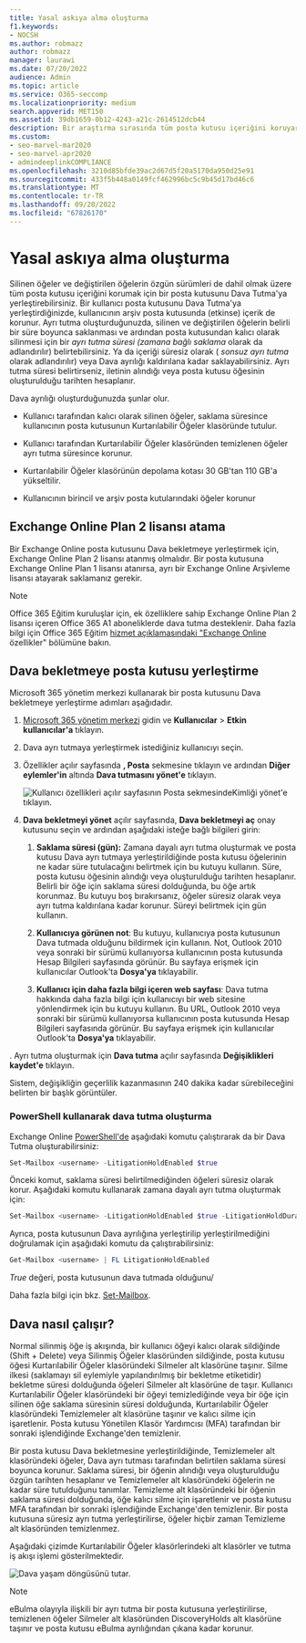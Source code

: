 ```yaml
---
title: Yasal askıya alma oluşturma
f1.keywords:
- NOCSH
ms.author: robmazz
author: robmazz
manager: laurawi
ms.date: 07/20/2022
audience: Admin
ms.topic: article
ms.service: O365-seccomp
ms.localizationpriority: medium
search.appverid: MET150
ms.assetid: 39db1659-0b12-4243-a21c-2614512dcb44
description: Bir araştırma sırasında tüm posta kutusu içeriğini koruyarak bir posta kutusunu Dava bekletmeye nasıl yerleştireceğinizi öğrenin.
ms.custom:
- seo-marvel-mar2020
- seo-marvel-apr2020
- admindeeplinkCOMPLIANCE
ms.openlocfilehash: 3210d85bfde39ac2d67d5f20a5170da950d25e91
ms.sourcegitcommit: 433f5b448a0149fcf462996bc5c9b45d17bd46c6
ms.translationtype: MT
ms.contentlocale: tr-TR
ms.lasthandoff: 09/20/2022
ms.locfileid: "67826170"
---
```

# <a name="create-a-litigation-hold"></a>Yasal askıya alma oluşturma

Silinen öğeler ve değiştirilen öğelerin özgün sürümleri de dahil olmak üzere tüm posta kutusu içeriğini korumak için bir posta kutusunu Dava Tutma'ya yerleştirebilirsiniz. Bir kullanıcı posta kutusunu Dava Tutma'ya yerleştirdiğinizde, kullanıcının arşiv posta kutusunda (etkinse) içerik de korunur. Ayrı tutma oluşturduğunuzda, silinen ve değiştirilen öğelerin belirli bir süre boyunca saklanması ve ardından posta kutusundan kalıcı olarak silinmesi için bir *ayrı tutma süresi (zamana bağlı saklama* olarak da adlandırılır) belirtebilirsiniz. Ya da içeriği süresiz olarak ( *sonsuz ayrı tutma* olarak adlandırılır) veya Dava ayrılığı kaldırılana kadar saklayabilirsiniz. Ayrı tutma süresi belirtirseniz, iletinin alındığı veya posta kutusu öğesinin oluşturulduğu tarihten hesaplanır.
  
Dava ayrılığı oluşturduğunuzda şunlar olur.
  
- Kullanıcı tarafından kalıcı olarak silinen öğeler, saklama süresince kullanıcının posta kutusunun Kurtarılabilir Öğeler klasöründe tutulur.

- Kullanıcı tarafından Kurtarılabilir Öğeler klasöründen temizlenen öğeler ayrı tutma süresince korunur.

- Kurtarılabilir Öğeler klasörünün depolama kotası 30 GB'tan 110 GB'a yükseltilir.

- Kullanıcının birincil ve arşiv posta kutularındaki öğeler korunur

## <a name="assign-an-exchange-online-plan-2-license"></a>Exchange Online Plan 2 lisansı atama

Bir Exchange Online posta kutusunu Dava bekletmeye yerleştirmek için, Exchange Online Plan 2 lisansı atanmış olmalıdır. Bir posta kutusuna Exchange Online Plan 1 lisansı atanırsa, ayrı bir Exchange Online Arşivleme lisansı atayarak saklamanız gerekir.

> [!NOTE]
> Office 365 Eğitim kuruluşlar için, ek özelliklere sahip Exchange Online Plan 2 lisansı içeren Office 365 A1 aboneliklerde dava tutma desteklenir. Daha fazla bilgi için Office 365 Eğitim [hizmet açıklamasındaki "Exchange Online](/office365/servicedescriptions/office-365-platform-service-description/office-365-education#exchange-online-features) özellikler" bölümüne bakın.

## <a name="place-a-mailbox-on-litigation-hold"></a>Dava bekletmeye posta kutusu yerleştirme

Microsoft 365 yönetim merkezi kullanarak bir posta kutusunu Dava bekletmeye yerleştirme adımları aşağıdadır.

1. <a href="https://go.microsoft.com/fwlink/p/?linkid=834822" target="_blank">Microsoft 365 yönetim merkezi</a> gidin ve **Kullanıcılar** > **Etkin kullanıcılar'a** tıklayın.

2. Dava ayrı tutmaya yerleştirmek istediğiniz kullanıcıyı seçin.

3. Özellikler açılır sayfasında **, Posta** sekmesine tıklayın ve ardından **Diğer eylemler'in** altında **Dava tutmasını yönet'e** tıklayın.

   ![Kullanıcı özellikleri açılır sayfasının Posta sekmesindeKimliği yönet'e tıklayın.](../media/M365AdminCenterLitHold1.png)

4. **Dava bekletmeyi yönet** açılır sayfasında, **Dava bekletmeyi aç** onay kutusunu seçin ve ardından aşağıdaki isteğe bağlı bilgileri girin:

    1. **Saklama süresi (gün):** Zamana dayalı ayrı tutma oluşturmak ve posta kutusu Dava ayrı tutmaya yerleştirildiğinde posta kutusu öğelerinin ne kadar süre tutulacağını belirtmek için bu kutuyu kullanın. Süre, posta kutusu öğesinin alındığı veya oluşturulduğu tarihten hesaplanır. Belirli bir öğe için saklama süresi dolduğunda, bu öğe artık korunmaz. Bu kutuyu boş bırakırsanız, öğeler süresiz olarak veya ayrı tutma kaldırılana kadar korunur. Süreyi belirtmek için gün kullanın.

    2. **Kullanıcıya görünen not**: Bu kutuyu, kullanıcıya posta kutusunun Dava tutmada olduğunu bildirmek için kullanın. Not, Outlook 2010 veya sonraki bir sürümü kullanıyorsa kullanıcının posta kutusunda Hesap Bilgileri sayfasında görünür. Bu sayfaya erişmek için kullanıcılar Outlook'ta **Dosya'ya** tıklayabilir.

    3. **Kullanıcı için daha fazla bilgi içeren web sayfası**: Dava tutma hakkında daha fazla bilgi için kullanıcıyı bir web sitesine yönlendirmek için bu kutuyu kullanın. Bu URL, Outlook 2010 veya sonraki bir sürümü kullanıyorsa kullanıcının posta kutusunda Hesap Bilgileri sayfasında görünür. Bu sayfaya erişmek için kullanıcılar Outlook'ta **Dosya'ya** tıklayabilir.

. Ayrı tutma oluşturmak için **Dava tutma** açılır sayfasında **Değişiklikleri kaydet'e** tıklayın.

   Sistem, değişikliğin geçerlilik kazanmasının 240 dakika kadar sürebileceğini belirten bir başlık görüntüler.

### <a name="create-a-litigation-hold-using-powershell"></a>PowerShell kullanarak dava tutma oluşturma

Exchange Online [PowerShell'de](/powershell/exchange/connect-to-exchange-online-powershell) aşağıdaki komutu çalıştırarak da bir Dava Tutma oluşturabilirsiniz:

```powershell
Set-Mailbox <username> -LitigationHoldEnabled $true
```

Önceki komut, saklama süresi belirtilmediğinden öğeleri süresiz olarak korur. Aşağıdaki komutu kullanarak zamana dayalı ayrı tutma oluşturmak için:

```powershell
Set-Mailbox <username> -LitigationHoldEnabled $true -LitigationHoldDuration <number of days>
```

Ayrıca, posta kutusunun Dava ayrılığına yerleştirilip yerleştirilmediğini doğrulamak için aşağıdaki komutu da çalıştırabilirsiniz:

```powershell
Get-Mailbox <username> | FL LitigationHoldEnabled
```

*True* değeri, posta kutusunun dava tutmada olduğunu/

Daha fazla bilgi için bkz. [Set-Mailbox](/powershell/module/exchange/set-mailbox).

## <a name="how-does-litigation-hold-work"></a>Dava nasıl çalışır?

Normal silinmiş öğe iş akışında, bir kullanıcı öğeyi kalıcı olarak sildiğinde (Shift + Delete) veya Silinmiş Öğeler klasöründen sildiğinde, posta kutusu öğesi Kurtarılabilir Öğeler klasöründeki Silmeler alt klasörüne taşınır. Silme ilkesi (saklamayı sil eylemiyle yapılandırılmış bir bekletme etiketidir) bekletme süresi dolduğunda öğeleri Silmeler alt klasörüne de taşır. Kullanıcı Kurtarılabilir Öğeler klasöründeki bir öğeyi temizlediğinde veya bir öğe için silinen öğe saklama süresinin süresi dolduğunda, Kurtarılabilir Öğeler klasöründeki Temizlemeler alt klasörüne taşınır ve kalıcı silme için işaretlenir. Posta kutusu Yönetilen Klasör Yardımcısı (MFA) tarafından bir sonraki işlendiğinde Exchange'den temizlenir.

Bir posta kutusu Dava bekletmesine yerleştirildiğinde, Temizlemeler alt klasöründeki öğeler, Dava ayrı tutması tarafından belirtilen saklama süresi boyunca korunur. Saklama süresi, bir öğenin alındığı veya oluşturulduğu özgün tarihten hesaplanır ve Temizlemeler alt klasöründeki öğelerin ne kadar süre tutulduğunu tanımlar. Temizleme alt klasöründeki bir öğenin saklama süresi dolduğunda, öğe kalıcı silme için işaretlenir ve posta kutusu MFA tarafından bir sonraki işlendiğinde Exchange'den temizlenir. Bir posta kutusuna süresiz ayrı tutma yerleştirilirse, öğeler hiçbir zaman Temizleme alt klasöründen temizlenmez.

Aşağıdaki çizimde Kurtarılabilir Öğeler klasörlerindeki alt klasörler ve tutma iş akışı işlemi gösterilmektedir.

![Dava yaşam döngüsünü tutar.](../media/LitigationHoldLifeCycle.png)

> [!NOTE]
> eBulma olayıyla ilişkili bir ayrı tutma bir posta kutusuna yerleştirilirse, temizlenen öğeler Silmeler alt klasöründen DiscoveryHolds alt klasörüne taşınır ve posta kutusu eBulma ayrılığından çıkana kadar korunur.
